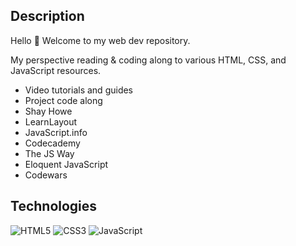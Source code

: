 ## Description
Hello 👋 Welcome to my web dev repository. 

My perspective reading & coding along to various HTML, CSS, and JavaScript resources.
 
* Video tutorials and guides
* Project code along
* Shay Howe
* LearnLayout
* JavaScript.info
* Codecademy
* The JS Way
* Eloquent JavaScript
* Codewars

## Technologies
![HTML5](https://profilinator.rishav.dev/skills-assets/html5-original-wordmark.svg)
![CSS3](https://profilinator.rishav.dev/skills-assets/css3-original-wordmark.svg)
![JavaScript](https://profilinator.rishav.dev/skills-assets/javascript-original.svg)



  

